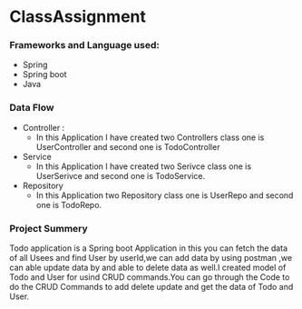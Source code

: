 # ClassAssignment
### Frameworks and Language used:
* Spring
* Spring boot
* Java
### Data Flow
* Controller :
  * In this Application I have created two Controllers class one is UserController and second one is TodoController
* Service
  * In this Application I have created two Serivce class one is UserSerivce and second one is TodoService.
* Repository
  * In this Application two Repository class one is UserRepo and second one is TodoRepo.
### Project Summery
Todo application is a Spring boot Application in this you can fetch the data of all Usees and find User by userId,we can add data by using postman ,we can able update data by and able to delete data as well.I created model of Todo and User for usind CRUD commands.You can go through the Code to do the CRUD Commands to add delete update and get the data of Todo and User.
